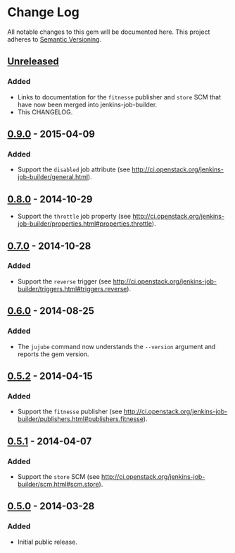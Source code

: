 # Change Log

All notable changes to this gem will be documented here.  This project
adheres to [Semantic Versioning](http://semver.org/).

## [Unreleased][unreleased]

### Added

* Links to documentation for the `fitnesse` publisher and `store` SCM that have now been merged into jenkins-job-builder.
* This CHANGELOG.

## [0.9.0][0.9.0] - 2015-04-09

### Added

* Support the `disabled` job attribute
(see http://ci.openstack.org/jenkins-job-builder/general.html).

## [0.8.0][0.8.0] - 2014-10-29

* Support the `throttle` job property (see http://ci.openstack.org/jenkins-job-builder/properties.html#properties.throttle).

## [0.7.0][0.7.0] - 2014-10-28

### Added

* Support the `reverse` trigger (see http://ci.openstack.org/jenkins-job-builder/triggers.html#triggers.reverse).

## [0.6.0][0.6.0] - 2014-08-25

### Added

* The `jujube` command now understands the `--version` argument and reports the gem version.

## [0.5.2][0.5.2] - 2014-04-15

### Added

* Support the `fitnesse` publisher (see http://ci.openstack.org/jenkins-job-builder/publishers.html#publishers.fitnesse).

## [0.5.1][0.5.1] - 2014-04-07

### Added

* Support the `store` SCM (see http://ci.openstack.org/jenkins-job-builder/scm.html#scm.store).

## [0.5.0][0.5.0] - 2014-03-28

### Added

* Initial public release.

[unreleased]: https://github.com/randycoulman/jujube/compare/v0.9.0...HEAD
[0.9.0]: https://github.com/randycoulman/jujube/compare/v0.8.0...v0.9.0
[0.8.0]: https://github.com/randycoulman/jujube/compare/v0.7.0...v0.8.0
[0.7.0]: https://github.com/randycoulman/jujube/compare/v0.6.0...v0.7.0
[0.6.0]: https://github.com/randycoulman/jujube/compare/v0.5.2...v0.6.0
[0.5.2]: https://github.com/randycoulman/jujube/compare/v0.5.1...v0.5.2
[0.5.1]: https://github.com/randycoulman/jujube/compare/v0.5.0...v0.5.1
[0.5.0]: https://github.com/randycoulman/jujube/compare/master@%7B2014-03-11%7D...v0.5.0
